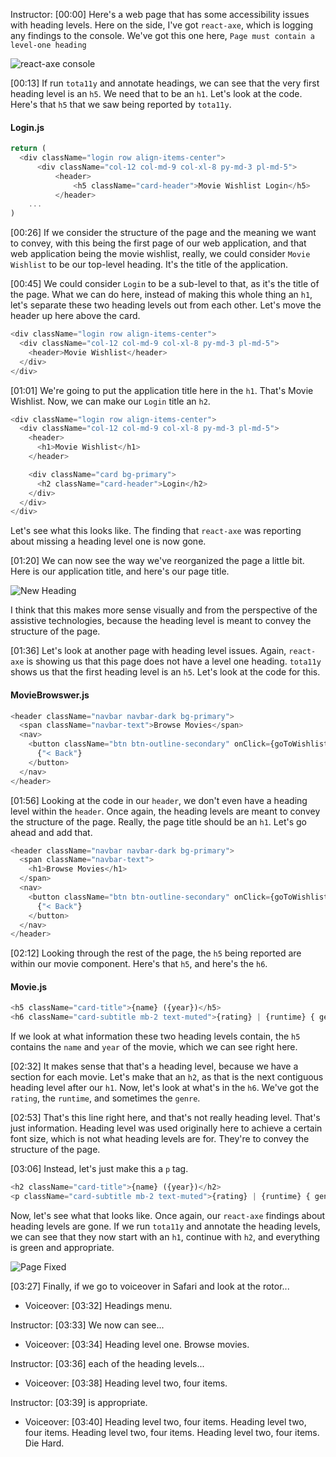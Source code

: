Instructor: [00:00] Here's a web page that has some accessibility issues with heading levels. Here on the side, I've got `react-axe`, which is logging any findings to the console. We've got this one here, `Page must contain a level-one heading`

![react-axe console](https://res.cloudinary.com/dg3gyk0gu/image/upload/v1576545877/transcript-images/14_screen-reader-correctly-define-heading-levels-of-a-web-page-axe-console.jpg)

[00:13] If run `tota11y` and annotate headings, we can see that the very first heading level is an `h5`. We need that to be an `h1`. Let's look at the code. Here's that `h5` that we saw being reported by `tota11y`.

#### Login.js

```javascript
return (
  <div className="login row align-items-center">
      <div className="col-12 col-md-9 col-xl-8 py-md-3 pl-md-5">
          <header>
              <h5 className="card-header">Movie Wishlist Login</h5>
          </header>
    ...
)
```

[00:26] If we consider the structure of the page and the meaning we want to convey, with this being the first page of our web application, and that web application being the movie wishlist, really, we could consider `Movie Wishlist` to be our top-level heading. It's the title of the application.

[00:45] We could consider `Login` to be a sub-level to that, as it's the title of the page. What we can do here, instead of making this whole thing an `h1`, let's separate these two heading levels out from each other. Let's move the header up here above the card.

```javascript
<div className="login row align-items-center">
  <div className="col-12 col-md-9 col-xl-8 py-md-3 pl-md-5">
    <header>Movie Wishlist</header>
  </div>
</div>
```

[01:01] We're going to put the application title here in the `h1`. That's Movie Wishlist. Now, we can make our `Login` title an `h2`.

```javascript
<div className="login row align-items-center">
  <div className="col-12 col-md-9 col-xl-8 py-md-3 pl-md-5">
    <header>
      <h1>Movie Wishlist</h1>
    </header>

    <div className="card bg-primary">
      <h2 className="card-header">Login</h2>
    </div>
  </div>
</div>
```

Let's see what this looks like. The finding that `react-axe` was reporting about missing a heading level one is now gone.

[01:20] We can now see the way we've reorganized the page a little bit. Here is our application title, and here's our page title.

![New Heading](https://res.cloudinary.com/dg3gyk0gu/image/upload/v1576545884/transcript-images/14_screen-reader-correctly-define-heading-levels-of-a-web-page-new-heading.jpg)

I think that this makes more sense visually and from the perspective of the assistive technologies, because the heading level is meant to convey the structure of the page.

[01:36] Let's look at another page with heading level issues. Again, `react-axe` is showing us that this page does not have a level one heading. `tota11y` shows us that the first heading level is an `h5`. Let's look at the code for this.

#### MovieBrowswer.js

```javascript
<header className="navbar navbar-dark bg-primary">
  <span className="navbar-text">Browse Movies</span>
  <nav>
    <button className="btn btn-outline-secondary" onClick={goToWishlist}>
      {"< Back"}
    </button>
  </nav>
</header>
```

[01:56] Looking at the code in our `header`, we don't even have a heading level within the `header`. Once again, the heading levels are meant to convey the structure of the page. Really, the page title should be an `h1`. Let's go ahead and add that.

```javascript
<header className="navbar navbar-dark bg-primary">
  <span className="navbar-text">
    <h1>Browse Movies</h1>
  </span>
  <nav>
    <button className="btn btn-outline-secondary" onClick={goToWishlist}>
      {"< Back"}
    </button>
  </nav>
</header>
```

[02:12] Looking through the rest of the page, the `h5` being reported are within our movie component. Here's that `h5`, and here's the `h6`.

#### Movie.js

```javascript
<h5 className="card-title">{name} ({year})</h5>
<h6 className="card-subtitle mb-2 text-muted">{rating} | {runtime} { genre ? `| ${genre}` : null }</h6>

```

If we look at what information these two heading levels contain, the `h5` contains the `name` and `year` of the movie, which we can see right here.

[02:32] It makes sense that that's a heading level, because we have a section for each movie. Let's make that an `h2`, as that is the next contiguous heading level after our `h1`. Now, let's look at what's in the `h6`. We've got the `rating`, the `runtime`, and sometimes the `genre`.

[02:53] That's this line right here, and that's not really heading level. That's just information. Heading level was used originally here to achieve a certain font size, which is not what heading levels are for. They're to convey the structure of the page.

[03:06] Instead, let's just make this a `p` tag.

```javascript
<h2 className="card-title">{name} ({year})</h2>
<p className="card-subtitle mb-2 text-muted">{rating} | {runtime} { genre ? `| ${genre}` : null }</p>
```

Now, let's see what that looks like. Once again, our `react-axe` findings about heading levels are gone. If we run `tota11y` and annotate the heading levels, we can see that they now start with an `h1`, continue with `h2`, and everything is green and appropriate.

![Page Fixed](https://res.cloudinary.com/dg3gyk0gu/image/upload/v1576545897/transcript-images/14_screen-reader-correctly-define-heading-levels-of-a-web-page-fixed.jpg)

[03:27] Finally, if we go to voiceover in Safari and look at the rotor...

- Voiceover: [03:32] Headings menu.

Instructor: [03:33] We now can see...

- Voiceover: [03:34] Heading level one. Browse movies.

Instructor: [03:36] each of the heading levels...

- Voiceover: [03:38] Heading level two, four items.

Instructor: [03:39] is appropriate.

- Voiceover: [03:40] Heading level two, four items. Heading level two, four items. Heading level two, four items. Heading level two, four items. Die Hard.
